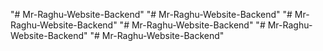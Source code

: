 "# Mr-Raghu-Website-Backend" 
"# Mr-Raghu-Website-Backend" 
"# Mr-Raghu-Website-Backend" 
"# Mr-Raghu-Website-Backend" 
"# Mr-Raghu-Website-Backend" 
"# Mr-Raghu-Website-Backend" 
